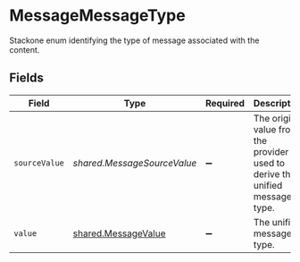 # MessageMessageType

Stackone enum identifying the type of message associated with the content.


## Fields

| Field                                                                         | Type                                                                          | Required                                                                      | Description                                                                   | Example                                                                       |
| ----------------------------------------------------------------------------- | ----------------------------------------------------------------------------- | ----------------------------------------------------------------------------- | ----------------------------------------------------------------------------- | ----------------------------------------------------------------------------- |
| `sourceValue`                                                                 | *shared.MessageSourceValue*                                                   | :heavy_minus_sign:                                                            | The original value from the provider used to derive the unified message type. | Email                                                                         |
| `value`                                                                       | [shared.MessageValue](../../../sdk/models/shared/messagevalue.md)             | :heavy_minus_sign:                                                            | The unified message type.                                                     |                                                                               |